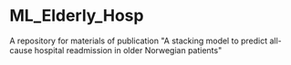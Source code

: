 # ML_Elderly_Hosp
A repository for materials of publication "A stacking model to predict all-cause hospital readmission in older Norwegian patients"
